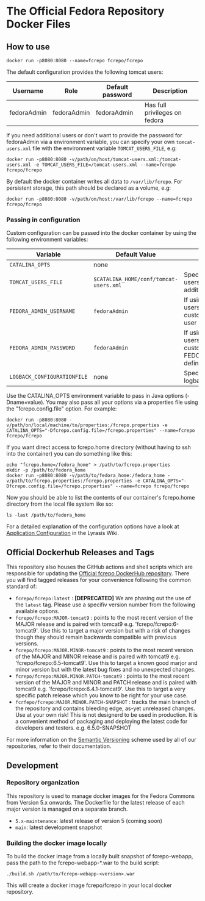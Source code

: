 # The Official Fedora Repository Docker Files

## How to use

```
docker run -p8080:8080 --name=fcrepo fcrepo/fcrepo
```

The default configuration provides the following tomcat users:

Username | Role          | Default password | Description
-------- | ------------- | ---------------- | -----------
fedoraAdmin | fedoraAdmin | fedoraAdmin     | Has full privileges on fedora

If you need additional users or don't want to provide the password for fedoraAdmin via a environment variable, you can specify your own `tomcat-users.xml` file with the environment variable `TOMCAT_USERS_FILE`, e.g:

```
docker run -p8080:8080 -v/path/on/host/tomcat-users.xml:/tomcat-users.xml -e TOMCAT_USERS_FILE=/tomcat-users.xml --name=fcrepo fcrepo/fcrepo
```

By default the docker container writes all data to `/var/lib/fcrepo`. For persistent storage, this path should be declared as a volume, e.g:

```
docker run -p8080:8080 -v/path/on/host:/var/lib/fcrepo --name=fcrepo fcrepo/fcrepo
```

### Passing in configuration

Custom configuration can be passed into the docker container by using the following environment variables:

Variable | Default Value | Description
-------- | ------------- | -----------
`CATALINA_OPTS` | none |
`TOMCAT_USERS_FILE` | `$CATALINA_HOME/conf/tomcat-users.xml` | Specify a custom tomcat-users.xml file with e.g. additional users
`FEDORA_ADMIN_USERNAME` | `fedoraAdmin` | If using the default tomcat-users.xml file: specify a custom username for the user `fedoraAdmin`
`FEDORA_ADMIN_PASSWORD` | `fedoraAdmin` | If using the default tomcat-users.xml file: specify a custom password  for the FEDORA_ADMIN_USERNAME defined above
`LOGBACK_CONFIGURATIONFILE` | none | Specify a custom logback.configurationFile

Use the CATALINA_OPTS environment variable to pass in Java options (-Dname=value). You may also pass all your options via a properties file
using the "fcrepo.config.file" option.  For example: 
```
docker run -p8080:8080 -v/path/on/local/machine/to/properties:/fcrepo.properties -e CATALINA_OPTS="-Dfcrepo.config.file=/fcrepo.properties" --name=fcrepo fcrepo/fcrepo
```

If you want direct access to fcrepo.home directory (without having to ssh into the container) you can do something like this:

```
echo "fcrepo.home=/fedora_home" > /path/to/fcrepo.properties
mkdir -p /path/to/fedora_home
docker run -p8080:8080 -v/path/to/fedora_home:/fedora_home -v/path/to/fcrepo.properties:/fcrepo.properties -e CATALINA_OPTS="-Dfcrepo.config.file=/fcrepo.properties" --name=fcrepo fcrepo/fcrepo
```

Now you should be able to list the contents of our container's fcrepo.home directory from the local file system like so:
```
ls -last /path/to/fedora_home
```


For a detailed explanation of the configuration options have a look at [Application Configuration](https://wiki.lyrasis.org/display/FEDORA6x/Application+Configuration) in the Lyrasis Wiki.

## Official Dockerhub Releases and Tags

This repository also houses the GitHub actions and shell scripts which are responsible for updating the [Official fcrepo DockerHub repository](https://hub.docker.com/r/fcrepo/fcrepo/tags). There you will find tagged releases for your convenience following the common standard of:

- `fcrepo/fcrepo:latest` : **[DEPRECATED]**  We are phasing out the use of the `latest` tag. Please use a specifiv version number from the following available options. 
- `fcrepo/fcrepo:MAJOR-tomcat9` : points to the most recent version of the MAJOR release and is paired with tomcat9 e.g. 'fcrepo/fcrepo:6-tomcat9'. Use this to target a major version but with a risk of changes though they should remain backwards compatible with previous versions.
- `fcrepo/fcrepo:MAJOR.MINOR-tomcat9` : points to the most recent version of the MAJOR and MINOR release and is paired with tomcat9 e.g. 'fcrepo/fcrepo:6.5-tomcat9'. Use this to target a known good marjor and minor version but with the latest bug fixes and no unexpected changes. 
- `fcrepo/fcrepo:MAJOR.MINOR.PATCH-tomcat9` : points to the most recent version of the MAJOR and MINOR and PATCH release and is paired with tomcat9 e.g. 'fcrepo/fcrepo:6.4.1-tomcat9'. Use this to target a very specific patch release which you know to be right for your use case. 
- `fcrfepo/fcrepo:MAJOR.MINOR.PATCH-SNAPSHOT` : tracks the main branch of the repository and contains bleeding edge, as-yet unreleased changes. Use at your own risk! This is not designerd to be used in production. It is a convenient method of packaging and deploying the latest code for developers and testers.  e.g. 6.5.0-SNAPSHOT

For more information on the [Semantic Versioning](https://semver.org) scheme used by all of our repositories, refer to their documentation. 



## Development

### Repository organization

This repository is used to manage docker images for the Fedora Commons from Version 5.x onwards. The Dockerfile for the latest release of each major version is managed on a separate branch.

- `5.x-maintenance`: latest release of version 5 (coming soon)
- `main`: latest development snapshot

 ### Building the docker image locally

To build the docker image from a locally built snapshot of fcrepo-webapp, pass the path to the fcrepo-webapp-*.war to the build script:

```
./build.sh /path/to/fcrepo-webapp-<version>.war
```

This will create a docker image fcrepo/fcrepo in your local docker repository.
